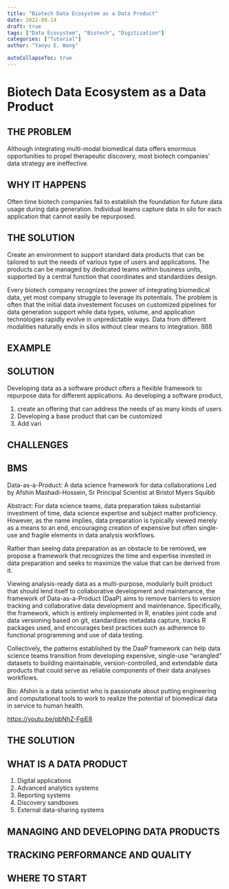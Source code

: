 ```yaml
---
title: "Biotech Data Ecosystem as a Data Product"
date: 2022-09-14
draft: true
tags: ["Data Ecosystem", "Biotech", "Digitization"]
categories: ["Tutorial"]
author: "Yaoyu E. Wang"

autoCollapseToc: true
---
```


# Biotech Data Ecosystem as a Data Product

## THE PROBLEM

Although integrating multi-modal biomedical data offers enormous opportunities to propel therapeutic discovery, most biotech companies' data strategy are ineffective.

## WHY IT HAPPENS

Often time biotech companies fail to establish the foundation for future data usage during data generation.  Individual teams capture data in silo for each application that cannot easily be repurposed.

## THE SOLUTION

Create an environment to support standard data products that can be tailored to suit the needs of various type of users and applications.  The products can be managed by dedicated teams within business units, supported by a central function that coordinates and standardizes design.

Every biotech company recognizes the power of integrating biomedical data, yet most company struggle to leverage its potentials.  The problem is often that the initial data investement focuses on customized pipelines for data generation support while data types, volume, and application technologies rapidly evolve in unpredictable ways.  Data from different modalities naturally ends in silos without clear means to integration.  ßßß


## EXAMPLE

## SOLUTION
Developing data as a software product ofters a flexible framework to repurpose data for different applications.  As developing a software product, 

1. create an offering that can address the needs of as many kinds of users
2. Developing a base product that can be customized
3. Add vari


## CHALLENGES



## BMS
Data-as-a-Product: A data science framework for data collaborations
Led by Afshin Mashadi-Hossein, Sr Principal Scientist at Bristol Myers Squibb

Abstract:
For data science teams, data preparation takes substantial investment of time, data science expertise and subject matter proficiency. However, as the name implies, data preparation is typically viewed merely as a means to an end, encouraging creation of expensive but often single-use and fragile elements in data analysis workflows.  

Rather than seeing data preparation as an obstacle to be removed, we propose a framework that recognizes the time and expertise invested in data preparation and seeks to maximize the value that can be derived from it. 

Viewing analysis-ready data as a multi-purpose, modularly built product that should lend itself to collaborative development and maintenance, the framework of Data-as-a-Product (DaaP) aims to remove barriers to version tracking and collaborative data development and maintenance. Specifically, the framework, which is entirely implemented in R, enables joint code and data versioning based on git, standardizes metadata capture, tracks R packages used, and encourages best practices such as adherence to functional programming and use of data testing. 

Collectively, the patterns established by the DaaP framework can help data science teams transition from developing expensive, single-use “wrangled” datasets to building maintainable, version-controlled, and extendable data products that could serve as reliable components of their data analyses workflows.  

Bio:
Afshin is a data scientist who is passionate about putting engineering and computational tools to work to realize the potential of biomedical data in service to human health.

https://youtu.be/pbNhZ-FgjE8



## THE SOLUTION

## WHAT IS A DATA PRODUCT
1. Digital applications
2. Advanced analytics systems
3. Reporting systems
4. Discovery sandboxes
5. External data-sharing systems

## MANAGING AND DEVELOPING DATA PRODUCTS
## TRACKING PERFORMANCE AND QUALITY
## WHERE TO START

